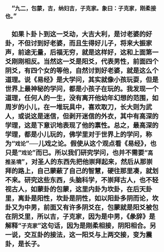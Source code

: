 &emsp;“``九二，包蒙，吉，纳妇吉，子克家。象曰：子克家，刚柔接也。``”
---
&emsp;如果卜卦卜到这一爻动，大吉大利，是讨老婆的好卦，不但讨到好老婆，而且生得好儿子，将来大振家声，前途无量，后福无穷，就是这样好，这和上面第一爻刚刚相反。当然这一爻是阳爻，代表男性，前面四个阴爻，有四个女的等他，自然讨到好老婆，就是这么个道理。说《易经》是大学问，其实就像小孩玩耍，但是世界上最神秘的学问，都是小孩子在玩的。我发现一个道理，任何人的一生，没有离开他幼年幻想的范围，如周岁的小儿，在一堆玩具中，喜欢取刀，长大则为武人，或说这是迷信，但剥开迷信的外衣，其中有高深的学理，这是下意识地表现了他的禀性。总之，最高深的学理，都是小儿玩的，佛学里对于世界上的学问，称为“``戏论``”──儿戏之论。假使从这个观点看《易经》，也只是“``戏论``”而已。所以我们研究学问，也并不需要“``高推圣境``”，对圣人的东西先把他崇拜起来，然后从那崇拜的路上，自己蒙蔽了自己的智慧，硬往那里凑，就划不来。研究这些东西，头脑科学，不崇拜古人，也不轻视古人，如蒙卦的包蒙，这里内卦为坎卦，在后天卦里，离卦是阳性，坎卦是阴性，如以阳卦多阴而论，坎卦又为中男，前面又有许多阴爻在，包蒙就是阳爻被包在阴爻里，所以吉，子克家，因为是中男，《彖辞》是解释“``子克家``”这句话，因为是刚柔相接，阴阳相合。另一说，交互卦的接法，这一阳爻与上两交接，变为震卦，是长子。
---

